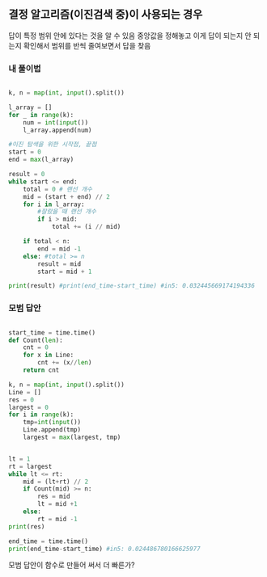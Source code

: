 ## 결정 알고리즘(이진검색 중)이 사용되는 경우
답이 특정 범위 안에 있다는 것을 알 수 있음
중앙값을 정해놓고 이게 답이 되는지 안 되는지 확인해서 
범위를 반씩 줄여보면서 답을 찾음


### 내 풀이법
```python

k, n = map(int, input().split())

l_array = []
for _ in range(k):
    num = int(input())
    l_array.append(num)

#이진 탐색을 위한 시작점, 끝점
start = 0
end = max(l_array)

result = 0
while start <= end:
    total = 0 # 랜선 개수
    mid = (start + end) // 2
    for i in l_array:
        #잘랐을 때 랜선 개수
        if i > mid:
            total += (i // mid)

    if total < n:
        end = mid -1
    else: #total >= n
        result = mid
        start = mid + 1

print(result) #print(end_time-start_time) #in5: 0.032445669174194336
```

### 모범 답안
```python

start_time = time.time()
def Count(len):
    cnt = 0
    for x in Line:
        cnt += (x//len)
    return cnt

k, n = map(int, input().split())
Line = []
res = 0
largest = 0
for i in range(k):
    tmp=int(input())
    Line.append(tmp)
    largest = max(largest, tmp)


lt = 1
rt = largest
while lt <= rt:
    mid = (lt+rt) // 2
    if Count(mid) >= n:
        res = mid
        lt = mid +1
    else:
        rt = mid -1
print(res)

end_time = time.time()
print(end_time-start_time) #in5: 0.024486780166625977
```

모범 답안이 함수로 만들어 써서 더 빠른가?
